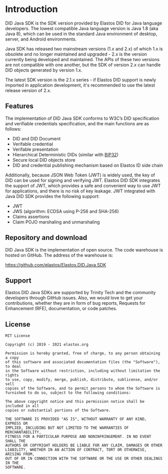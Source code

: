 # Introduction

DID Java SDK is the SDK version provided by Elastos DID for Java language developers. The lowest compatible Java language version is Java 1.8 (aka Java 8), which can be used in the standard Java environment of desktop, server, and Android environments.&#x20;

Java SDK has released two mainstream versions (1.x and 2.x) of which 1.x is obsolete and no longer maintained and upgraded - 2.x is the version currently being developed and maintained. The APIs of these two versions are not compatible with one another, but the SDK of version 2.x can handle DID objects generated by version 1.x.&#x20;

The latest SDK version is the 2.1.x series - if Elastos DID support is newly imported in application development, it's recommended to use the latest release version of 2.x.

## Features

The implementation of DID Java SDK conforms to W3C’s DID specification and verifiable credentials specification, and the main functions are as follows:

* DID and DID Document
* Verifable credential
* Verifable presentation
* Hierarchical Deterministic DIDs (similar with [BIP32](https://github.com/bitcoin/bips/blob/master/bip-0032.mediawiki))
* Secure local DID objects store
* DID and credential publishing mechanism based on Elastos ID side chain

Additionally, because JSON Web Token (JWT) is widely used, the key of DID can be used for signing and verifying JWT. Elastos DID SDK integrates the support of JWT, which provides a safe and convenient way to use JWT for applications, and there is no risk of key leakage. JWT integrated with Java DID SDK provides the following support:

* JWT
* JWS (algorithm: ECDSA using P-256 and SHA-256)
* Claims assertions
* Claim POJO marshaling and unmarshaling

## Repository and download

DID Java SDK is the implementation of open source. The code warehouse is hosted on GitHub. The address of the warehouse is:

https://github.com/elastos/Elastos.DID.Java.SDK

## Support

Elastos DID Java SDKs are supported by Trinity Tech and the community developers through GitHub issues. Also, we would love to get your contributions, whether they are in form of bug reports, Requests for Enhancement (RFE), documentation, or code patches.

## License

```
MIT License

Copyright (c) 2019 - 2021 elastos.org

Permission is hereby granted, free of charge, to any person obtaining a copy
of this software and associated documentation files (the "Software"), to deal
in the Software without restriction, including without limitation the rights
to use, copy, modify, merge, publish, distribute, sublicense, and/or sell
copies of the Software, and to permit persons to whom the Software is
furnished to do so, subject to the following conditions:

The above copyright notice and this permission notice shall be included in all
copies or substantial portions of the Software.

THE SOFTWARE IS PROVIDED "AS IS", WITHOUT WARRANTY OF ANY KIND, EXPRESS OR
IMPLIED, INCLUDING BUT NOT LIMITED TO THE WARRANTIES OF MERCHANTABILITY,
FITNESS FOR A PARTICULAR PURPOSE AND NONINFRINGEMENT. IN NO EVENT SHALL THE
AUTHORS OR COPYRIGHT HOLDERS BE LIABLE FOR ANY CLAIM, DAMAGES OR OTHER
LIABILITY, WHETHER IN AN ACTION OF CONTRACT, TORT OR OTHERWISE, ARISING FROM,
OUT OF OR IN CONNECTION WITH THE SOFTWARE OR THE USE OR OTHER DEALINGS IN THE
SOFTWARE.
```
